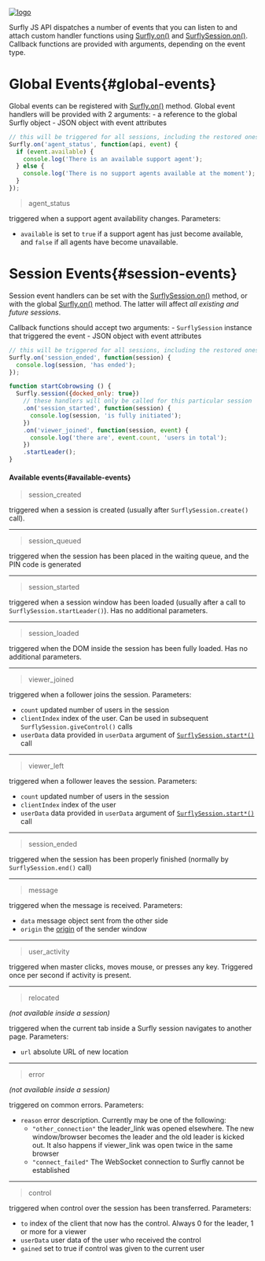 <a href="https://www.surfly.com/">![logo](../images/logosmall.png)</a>

Surfly JS API dispatches a number of events that you can listen to and attach custom handler functions using [Surfly.on()](surfly-object-api.md#on) and [SurflySession.on()](surfly-session-api.md#on). Callback functions are provided with arguments, depending on the event type.

# Global Events{#global-events}

Global events can be registered with [Surfly.on()](surfly-object-api.md#on) method. 
Global event handlers will be provided with 2 arguments:
    - a reference to the global Surfly object
    - JSON object with event attributes

```javascript
// this will be triggered for all sessions, including the restored ones
Surfly.on('agent_status', function(api, event) {
  if (event.available) {
    console.log('There is an available support agent');
  } else {
    console.log('There is no support agents available at the moment');
  }
});

```

<a name="agent-status"></a>
> agent_status

triggered when a support agent availability changes. Parameters:

- `available` is set to `true` if a support agent has just become available, and `false` if all agents have become unavailable.


# Session Events{#session-events}

Session event handlers can be set with the [SurflySession.on()](surfly-session-api.md#on) method, or with the global [Surfly.on()](surfly-object-api.md#on) method. The latter will affect _all existing and future sessions_.

Callback functions should accept two arguments:
    - `SurflySession` instance that triggered the event
    -  JSON object with event attributes

```javascript
// this will be triggered for all sessions, including the restored ones
Surfly.on('session_ended', function(session) {
  console.log(session, 'has ended');
});

function startCobrowsing () {
  Surfly.session({docked_only: true})
    // these handlers will only be called for this particular session
    .on('session_started', function(session) {
      console.log(session, 'is fully initiated');
    })
    .on('viewer_joined', function(session, event) {
      console.log('there are', event.count, 'users in total');
    })
    .startLeader();
}
```

#### Available events{#available-events}

<a name="session-created"></a>
> session_created

triggered when a session is created (usually after `SurflySession.create()` call).

<hr />

<a name="session-queued"></a>
> session_queued

triggered when the session has been placed in the waiting queue, and the PIN code is generated

<hr />

<a name="session-started"></a>
> session_started

triggered when a session window has been loaded (usually after a call to `SurflySession.startLeader()`). Has no additional parameters.

<hr />

<a name="session-loaded"></a>
> session_loaded

triggered when the DOM inside the session has been fully loaded. Has no additional parameters.

<hr />

<a name="viewer-joined"></a>
> viewer_joined

triggered when a follower joins the session. Parameters:

- `count` updated number of users in the session
- `clientIndex` index of the user. Can be used in subsequent `SurflySession.giveControl()` calls
- `userData` data provided in `userData` argument of [`SurflySession.start*()`](surfly-object-api.md) call

<hr />

<a name="viewer-left"></a>
> viewer_left

triggered when a follower leaves the session. Parameters:

- `count` updated number of users in the session
- `clientIndex` index of the user
- `userData` data provided in `userData` argument of [`SurflySession.start*()`](surfly-object-api.md) call

<hr />

<a name="session-ended"></a>
> session_ended

triggered when the session has been properly finished (normally by `SurflySession.end()` call)

<hr />

<a name="message"></a>
> message

triggered when the message is received. Parameters:

- `data` message object sent from the other side
- `origin` the [origin](https://developer.mozilla.org/en-US/docs/Web/Security/Same-origin_policy) of the sender window

<hr />

<a name="user-activity"></a>
> user_activity

triggered when master clicks, moves mouse, or presses any key. Triggered once per second if activity is present.

<hr />

<a name="relocated"></a>
> relocated

_(not available inside a session)_

triggered when the current tab inside a Surfly session navigates to another page. Parameters:
- `url` absolute URL of new location

<hr />

<a name="error"></a>
>  error

_(not available inside a session)_

triggered on common errors. Parameters:
- `reason` error description. Currently may be one of the following:
  -  `"other_connection"` the leader_link was opened elsewhere. The new window/browser becomes the leader and the old leader is kicked out. It also happens if viewer_link was open twice in the same browser
  -  `"connect_failed"` The WebSocket connection to Surfly cannot be established

<hr />

<a name="control"></a>
> control

triggered when control over the session has been transferred. Parameters:
- `to` index of the client that now has the control. Always 0 for the leader, 1 or more for a viewer
- `userData` user data of the user who received the control
- `gained` set to true if control was given to the current user
